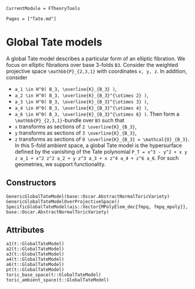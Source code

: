 ```@meta
CurrentModule = FTheoryTools
```

```@contents
Pages = ["Tate.md"]
```

# Global Tate models

A global Tate model describes a particular form of an elliptic fibration.
We focus on elliptic fibraitons over base 3-folds ``B3``. Consider
the weighted projective space ``\mathbb{P}_{2,3,1}`` with coordinates
``x, y, z``. In addition, consider
- ``a_1 \in H^0( B_3, \overline{K}_{B_3} )``,
- ``a_2 \in H^0( B_3, \overline{K}_{B_3}^{\otimes 2} )``,
- ``a_3 \in H^0( B_3, \overline{K}_{B_3}^{\otimes 3} )``,
- ``a_4 \in H^0( B_3, \overline{K}_{B_3}^{\otimes 4} )``,
- ``a_6 \in H^0( B_3, \overline{K}_{B_3}^{\otimes 6} )``.
Then form a ``\mathbb{P}_{2,3,1}``-bundle over ``B3`` such that
- ``x`` transforms as sections of ``2 \overline{K}_{B_3}``,
- ``y`` transforms as sections of ``3 \overline{K}_{B_3}``,
- ``z`` transforms as sections of ``0 \overline{K}_{B_3} = \mathcal{O}_{B_3}``.
In this 5-fold ambient space, a global Tate model is the hypersurface defined
by the vanishing of the Tate polynomial
``P_T = x^3 - y^2 + x y z a_1 + x^2 z^2 a_2 + y z^3 a_3 + x z^4 a_4 + z^6 a_6``.
For such geometries, we support functionality.


## Constructors

```@docs
GenericGlobalTateModel(base::Oscar.AbstractNormalToricVariety)
GenericGlobalTateModelOverProjectiveSpace()
SpecificGlobalTateModel(ais::Vector{MPolyElem_dec{fmpq, fmpq_mpoly}}, base::Oscar.AbstractNormalToricVariety)
```


## Attributes

```@docs
a1(t::GlobalTateModel)
a2(t::GlobalTateModel)
a3(t::GlobalTateModel)
a4(t::GlobalTateModel)
a6(t::GlobalTateModel)
pt(t::GlobalTateModel)
toric_base_space(t::GlobalTateModel)
toric_ambient_space(t::GlobalTateModel)
```
